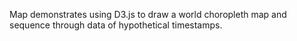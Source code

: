 Map demonstrates using D3.js to draw a world choropleth map and sequence through data of hypothetical timestamps.